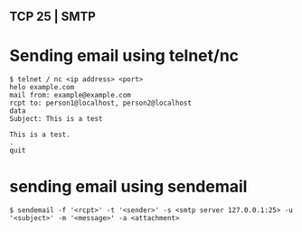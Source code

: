 ## TCP 25 | SMTP

# Sending email using telnet/nc

```
$ telnet / nc <ip address> <port>
helo example.com
mail from: example@example.com
rcpt to: person1@localhost, person2@localhost
data
Subject: This is a test

This is a test.
.
quit
```

# sending email using sendemail

```
$ sendemail -f '<rcpt>' -t '<sender>' -s <smtp server 127.0.0.1:25> -u '<subject>' -m '<message>' -a <attachment>
```
